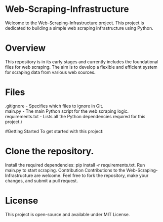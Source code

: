 # Web-Scraping-Infrastructure
Welcome to the Web-Scraping-Infrastructure project. This project is dedicated to building a simple web scraping infrastructure using Python.

# Overview
This repository is in its early stages and currently includes the foundational files for web scraping. The aim is to develop a flexible and efficient system for scraping data from various web sources.

# Files
.gitignore - Specifies which files to ignore in Git.\
main.py - The main Python script for the web scraping logic.\
requirements.txt - Lists all the Python dependencies required for this project.\

#Getting Started
To get started with this project:

# Clone the repository.
Install the required dependencies: pip install -r requirements.txt.
Run main.py to start scraping.
Contribution
Contributions to the Web-Scraping-Infrastructure are welcome. Feel free to fork the repository, make your changes, and submit a pull request.

# License
This project is open-source and available under MIT License.
